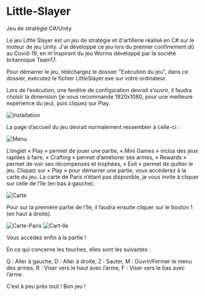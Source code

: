 # Little-Slayer
 Jeu de stratégie C#/Unity

Le jeu Little Slayer est un jeu de stratégie et d'artillerie réalisé en C# sur le moteur de jeu Unity.
J'ai développé ce jeu lors du premier confinement dû au Covid-19, en m'inspirant du jeu Worms développé par la société britannique Team17.

Pour démarrer le jeu, téléchargez le dossier "Exécution du jeu", dans ce dossier, exécutez le fichier LittleSlayer.exe sur votre ordinateur.

Lors de l’exécution, une fenêtre de configuration devrait s’ouvrir, il faudra choisir la dimension (je vous recommande 1920x1080, pour une meilleure expérience du jeu), puis cliquez sur Play.

 ![Installation](https://user-images.githubusercontent.com/59047879/193567667-14e4553d-7f51-4ef4-bf3c-35d926c06acd.png)

La page d’accueil du jeu devrait normalement ressembler à celle-ci :

![Menu](https://user-images.githubusercontent.com/59047879/193567712-408265c7-a8a2-4c6a-858d-cd3fe37883e8.png)

L’onglet « Play » permet de jouer une partie, « Mini Games » inclus des jeux rapides à faire, « Crafting » permet d’améliorer ses armes, « Rewards » permet de voir ses récompenses et trophées, « Exit » permet de quitter le jeu.
Cliquez sur « Play » pour démarrer une partie, vous accéderez à la carte du jeu. La carte de Paris n’étant pas disponible, je vous invite à cliquer sur celle de l’île (en bas à gauche).

![Carte](https://user-images.githubusercontent.com/59047879/193567739-2a2a882b-6bc7-43e3-b74a-399bbb6129b9.png)

Pour sur la première partie de l’île, il faudra ensuite cliquer sur le bouton 1 (en haut à droite).
  
![Carte-Paris](https://user-images.githubusercontent.com/59047879/193567778-b8032fc3-4239-4f25-9d47-85e1393fbcb2.png)
![Cart-Ile](https://user-images.githubusercontent.com/59047879/193567788-8b263927-145b-45b6-ab46-2144f78b76bf.png)

Vous accédez enfin à la partie ! 

En ce qui concerne les touches, elles sont les suivantes : 

Q : Aller à gauche,
D : Aller à droite,
Z : Sauter,
M : Ouvrir/Fermer le menu des armes,
R : Viser vers le haut avec l’arme,
F : Viser vers le bas avec l’arme.

C’est à peu près tout ! Bon jeu !

